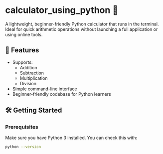 # calculator_using_python 🧮

A lightweight, beginner-friendly Python calculator that runs in the terminal. Ideal for quick arithmetic operations without launching a full application or using online tools.

## 🚀 Features

- Supports:
  - Addition
  - Subtraction
  - Multiplication
  - Division
- Simple command-line interface
- Beginner-friendly codebase for Python learners

## 🛠️ Getting Started

### Prerequisites

Make sure you have Python 3 installed. You can check this with:

```bash
python --version

